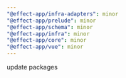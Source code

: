 ```yaml
---
"@effect-app/infra-adapters": minor
"@effect-app/prelude": minor
"@effect-app/schema": minor
"@effect-app/infra": minor
"@effect-app/core": minor
"@effect-app/vue": minor
---
```


update packages
